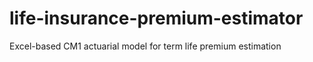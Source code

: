 # life-insurance-premium-estimator
Excel-based CM1 actuarial model for term life premium estimation

